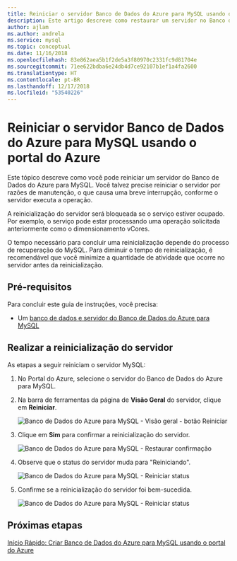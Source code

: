 ```yaml
---
title: Reiniciar o servidor Banco de Dados do Azure para MySQL usando o portal do Azure
description: Este artigo descreve como restaurar um servidor no Banco de Dados do Azure para MySQL usando o portal do Azure.
author: ajlam
ms.author: andrela
ms.service: mysql
ms.topic: conceptual
ms.date: 11/16/2018
ms.openlocfilehash: 83e862aea5b1f2de5a3f80970c2331fc9d81704e
ms.sourcegitcommit: 71ee622bdba6e24db4d7ce92107b1ef1a4fa2600
ms.translationtype: HT
ms.contentlocale: pt-BR
ms.lasthandoff: 12/17/2018
ms.locfileid: "53540226"
---
```

# <a name="restart-azure-database-for-mysql-server-using-azure-portal"></a>Reiniciar o servidor Banco de Dados do Azure para MySQL usando o portal do Azure
Este tópico descreve como você pode reiniciar um servidor do Banco de Dados do Azure para MySQL. Você talvez precise reiniciar o servidor por razões de manutenção, o que causa uma breve interrupção, conforme o servidor executa a operação.

A reinicialização do servidor será bloqueada se o serviço estiver ocupado. Por exemplo, o serviço pode estar processando uma operação solicitada anteriormente como o dimensionamento vCores.

O tempo necessário para concluir uma reinicialização depende do processo de recuperação do MySQL. Para diminuir o tempo de reinicialização, é recomendável que você minimize a quantidade de atividade que ocorre no servidor antes da reinicialização.

## <a name="prerequisites"></a>Pré-requisitos
Para concluir este guia de instruções, você precisa:
- Um [banco de dados e servidor do Banco de Dados do Azure para MySQL](quickstart-create-mysql-server-database-using-azure-portal.md)

## <a name="perform-server-restart"></a>Realizar a reinicialização do servidor

As etapas a seguir reiniciam o servidor MySQL:

1. No Portal do Azure, selecione o servidor do Banco de Dados do Azure para MySQL.

2. Na barra de ferramentas da página de **Visão Geral** do servidor, clique em **Reiniciar**.

   ![Banco de Dados do Azure para MySQL - Visão geral - botão Reiniciar](./media/howto-restart-server-portal/2-server.png)

3. Clique em **Sim** para confirmar a reinicialização do servidor. 

   ![Banco de Dados do Azure para MySQL - Restaurar confirmação ](./media/howto-restart-server-portal/3-restart-confirm.png)

4. Observe que o status do servidor muda para "Reiniciando".

   ![Banco de Dados do Azure para MySQL - Reiniciar status ](./media/howto-restart-server-portal/4-restarting-status.png)

5. Confirme se a reinicialização do servidor foi bem-sucedida.

   ![Banco de Dados do Azure para MySQL - Reiniciar status ](./media/howto-restart-server-portal/5-restart-success.png)

## <a name="next-steps"></a>Próximas etapas

[Início Rápido: Criar Banco de Dados do Azure para MySQL usando o portal do Azure](./quickstart-create-mysql-server-database-using-azure-portal.md)